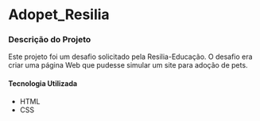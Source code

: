 # Adopet_Resilia

 ### Descrição do Projeto


Este projeto foi um desafio solicitado pela Resilia-Educação.
O desafio era criar uma página Web que pudesse simular um site para adoção de pets.
#### Tecnologia Utilizada
- HTML
- CSS
